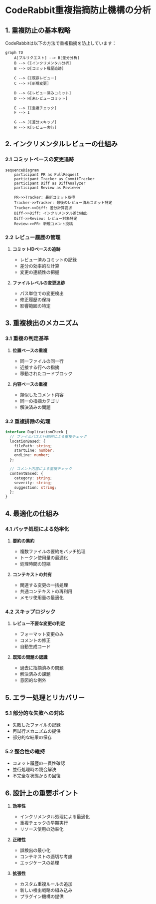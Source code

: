 # CodeRabbit重複指摘防止機構の分析

## 1. 重複防止の基本戦略

CodeRabbitは以下の方法で重複指摘を防止しています：

```mermaid
graph TD
    A[プルリクエスト] --> B[差分分析]
    B --> C[インクリメンタル分析]
    B --> D[コミット履歴追跡]
    
    C --> E[既存レビュー]
    C --> F[新規変更]
    
    D --> G[レビュー済みコミット]
    D --> H[未レビューコミット]
    
    E --> I[重複チェック]
    F --> I
    
    G --> J[差分スキップ]
    H --> K[レビュー実行]
```

## 2. インクリメンタルレビューの仕組み

### 2.1 コミットベースの変更追跡

```mermaid
sequenceDiagram
    participant PR as PullRequest
    participant Tracker as CommitTracker
    participant Diff as DiffAnalyzer
    participant Review as Reviewer

    PR->>Tracker: 最新コミット取得
    Tracker->>Tracker: 最後のレビュー済みコミット特定
    Tracker->>Diff: 差分計算要求
    Diff->>Diff: インクリメンタル差分抽出
    Diff->>Review: レビュー対象特定
    Review->>PR: 新規コメント投稿
```

### 2.2 レビュー履歴の管理

1. **コミットIDベースの追跡**
   - レビュー済みコミットの記録
   - 差分の効率的な計算
   - 変更の連続性の把握

2. **ファイルレベルの変更追跡**
   - パス単位での変更検出
   - 修正履歴の保持
   - 影響範囲の特定

## 3. 重複検出のメカニズム

### 3.1 重複の判定基準

1. **位置ベースの重複**
   - 同一ファイルの同一行
   - 近接する行への指摘
   - 移動されたコードブロック

2. **内容ベースの重複**
   - 類似したコメント内容
   - 同一の指摘カテゴリ
   - 解決済みの問題

### 3.2 重複排除の処理

```typescript
interface DuplicationCheck {
  // ファイルパスと行範囲による重複チェック
  locationBased: {
    filePath: string;
    startLine: number;
    endLine: number;
  };

  // コメント内容による重複チェック
  contentBased: {
    category: string;
    severity: string;
    suggestion: string;
  };
}
```

## 4. 最適化の仕組み

### 4.1 バッチ処理による効率化

1. **要約の集約**
   - 複数ファイルの要約をバッチ処理
   - トークン使用量の最適化
   - 処理時間の短縮

2. **コンテキストの共有**
   - 関連する変更の一括処理
   - 共通コンテキストの再利用
   - メモリ使用量の最適化

### 4.2 スキップロジック

1. **レビュー不要な変更の判定**
   - フォーマット変更のみ
   - コメントの修正
   - 自動生成コード

2. **既知の問題の認識**
   - 過去に指摘済みの問題
   - 解決済みの課題
   - 意図的な例外

## 5. エラー処理とリカバリー

### 5.1 部分的な失敗への対応

- 失敗したファイルの記録
- 再試行メカニズムの提供
- 部分的な結果の保存

### 5.2 整合性の維持

- コミット履歴の一貫性確認
- 並行処理時の競合解決
- 不完全な状態からの回復

## 6. 設計上の重要ポイント

1. **効率性**
   - インクリメンタル処理による最適化
   - 重複チェックの早期実行
   - リソース使用の効率化

2. **正確性**
   - 誤検出の最小化
   - コンテキストの適切な考慮
   - エッジケースの処理

3. **拡張性**
   - カスタム重複ルールの追加
   - 新しい検出戦略の組み込み
   - プラグイン機構の提供